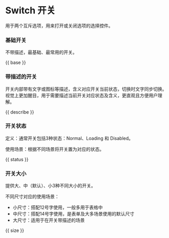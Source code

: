 # Switch 开关

用于两个互斥选项，用来打开或关闭选项的选择控件。

### 基础开关

不带描述，最基础、最常用的开关。

{{ base }}

### 带描述的开关

开关内部带有文字或图标等描述，含义对应开关当前状态，切换时文字同步切换。视觉上更加醒目，用于需要描述当前开关对应状态及含义，更直观且方便用户理解。

{{ describe }}

### 开关状态

定义：通常开关包括3种状态：Normal、Loading 和 Disabled。

使用场景：根据不同场景将开关置为对应的状态。

{{ status }}

### 开关大小

提供大、中（默认）、小3种不同大小的开关。

不同尺寸对应的使用场景：

- 小尺寸：搭配12号字使用，一般多用于表格中
- 中尺寸：搭配14号字使用，是表单及大多场景使用的默认尺寸
- 大尺寸：适用于在开关带描述的场景

{{ size }}

